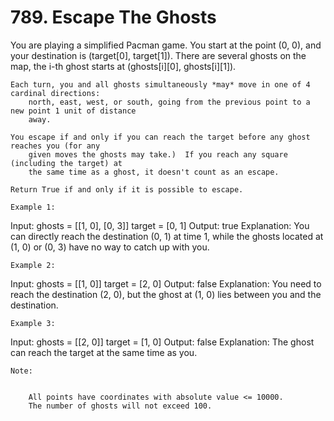 # 789. Escape The Ghosts

You are playing a simplified Pacman game. You start at the point (0, 0),
        and your destination is (target[0], target[1]). There are several ghosts on the
        map, the i-th ghost starts at (ghosts[i][0], ghosts[i][1]).

    Each turn, you and all ghosts simultaneously *may* move in one of 4 cardinal directions:
        north, east, west, or south, going from the previous point to a new point 1 unit of distance
        away.

    You escape if and only if you can reach the target before any ghost reaches you (for any
        given moves the ghosts may take.)  If you reach any square (including the target) at
        the same time as a ghost, it doesn't count as an escape.

    Return True if and only if it is possible to escape.

    Example 1:
Input:
ghosts = [[1, 0], [0, 3]]
target = [0, 1]
Output: true
Explanation:
You can directly reach the destination (0, 1) at time 1, while the ghosts located at (1, 0) or (0, 3) have no way to catch up with you.

    Example 2:
Input:
ghosts = [[1, 0]]
target = [2, 0]
Output: false
Explanation:
You need to reach the destination (2, 0), but the ghost at (1, 0) lies between you and the destination.

    Example 3:
Input:
ghosts = [[2, 0]]
target = [1, 0]
Output: false
Explanation:
The ghost can reach the target at the same time as you.

    Note:

    
        All points have coordinates with absolute value <= 10000.
        The number of ghosts will not exceed 100.